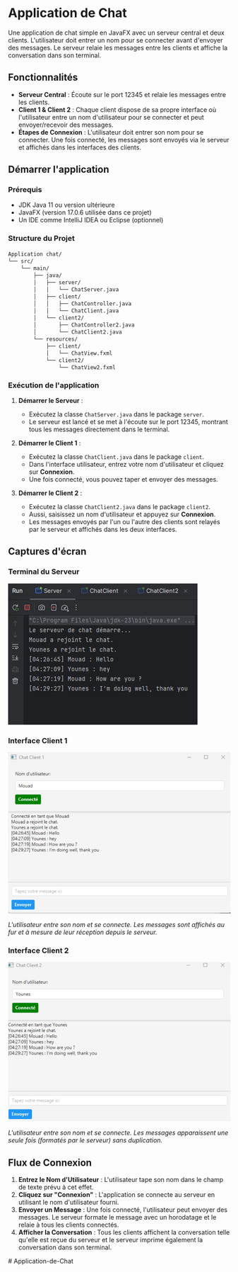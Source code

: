 # Application de Chat

Une application de chat simple en JavaFX avec un serveur central et deux clients. 
L'utilisateur doit entrer un nom pour se connecter avant d'envoyer des messages. 
Le serveur relaie les messages entre les clients et affiche la conversation dans son terminal.

## Fonctionnalités

- **Serveur Central** : Écoute sur le port 12345 et relaie les messages entre les clients.
- **Client 1 & Client 2** : Chaque client dispose de sa propre interface où l'utilisateur 
entre un nom d'utilisateur pour se connecter et peut envoyer/recevoir des messages.
- **Étapes de Connexion** : L'utilisateur doit entrer son nom pour se connecter. 
Une fois connecté, les messages sont envoyés via le serveur et affichés dans les interfaces des clients.

## Démarrer l'application

### Prérequis

- JDK Java 11 ou version ultérieure
- JavaFX (version 17.0.6 utilisée dans ce projet)
- Un IDE comme IntelliJ IDEA ou Eclipse (optionnel)

### Structure du Projet

```
Application chat/
└── src/
    └── main/
        ├── java/
        │   ├── server/
        │   │   └── ChatServer.java
        │   ├── client/
        │   │   ├── ChatController.java
        │   │   └── ChatClient.java
        │   └── client2/
        │       ├── ChatController2.java
        │       └── ChatClient2.java
        └── resources/
            ├── client/
            │   └── ChatView.fxml
            └── client2/
                └── ChatView2.fxml
```


### Exécution de l'application

1. **Démarrer le Serveur** :
    - Exécutez la classe `ChatServer.java` dans le package `server`.
    - Le serveur est lancé et se met à l'écoute sur le port 12345, 
   montrant tous les messages directement dans le terminal.

2. **Démarrer le Client 1** :
    - Exécutez la classe `ChatClient.java` dans le package `client`.
    - Dans l'interface utilisateur, entrez votre nom d'utilisateur et cliquez sur **Connexion**.
    - Une fois connecté, vous pouvez taper et envoyer des messages.

3. **Démarrer le Client 2** :
    - Exécutez la classe `ChatClient2.java` dans le package `client2`.
    - Aussi, saisissez un nom d'utilisateur et appuyez sur **Connexion**.
    - Les messages envoyés par l'un ou l'autre des clients sont relayés par le serveur 
   et affichés dans les deux interfaces.

## Captures d'écran

### Terminal du Serveur
<img src="Captures/Server.png">

### Interface Client 1
<img src="Captures/Client1.png">

*L'utilisateur entre son nom et se connecte. Les messages sont affichés au fur et à mesure de leur réception depuis le serveur.*

### Interface Client 2
<img src="Captures/Client2.png">

*L'utilisateur entre son nom et se connecte. Les messages apparaissent une seule fois (formatés par le serveur) sans duplication.*

## Flux de Connexion

1. **Entrez le Nom d'Utilisateur** : L'utilisateur tape son nom dans le champ de texte prévu à cet effet.
2. **Cliquez sur "Connexion"** : L'application se connecte au serveur en utilisant le nom d'utilisateur fourni.
3. **Envoyer un Message** : Une fois connecté, l'utilisateur peut envoyer des messages. 
Le serveur formate le message avec un horodatage et le relaie à tous les clients connectés.
4. **Afficher la Conversation** : Tous les clients affichent la conversation telle qu'elle est reçue du serveur
et le serveur imprime également la conversation dans son terminal.


#   A p p l i c a t i o n - d e - C h a t 
 
 
